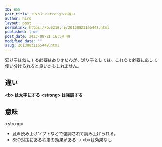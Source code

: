 ```yaml
---
ID: 655
post_title: ＜b＞と＜strong＞の違い
author: hiro
layout: post
permalink: https://b.0218.jp/20130821165449.html
published: true
post_date: 2013-08-21 16:54:49
modified_date: ""
slug: 20130821165449.html
---
```

受け手は気にする必要はありませんが、送り手としては、これらを必要に応じて使い分けられると良いかもしれません。
<!--more-->
<h2>違い</h2>
<strong>&lt;b&gt; は太字にする</strong>
<strong>&lt;strong&gt; は強調する</strong>

<h2>意味</h2>
&lt;strong&gt;
<ul>
<li>音声読み上げソフトなどで強調されて読み上げられる。</li>
<li>SEO対策にある程度の効果がある → &lt;b&gt;は効果なし</li>
</ul>
